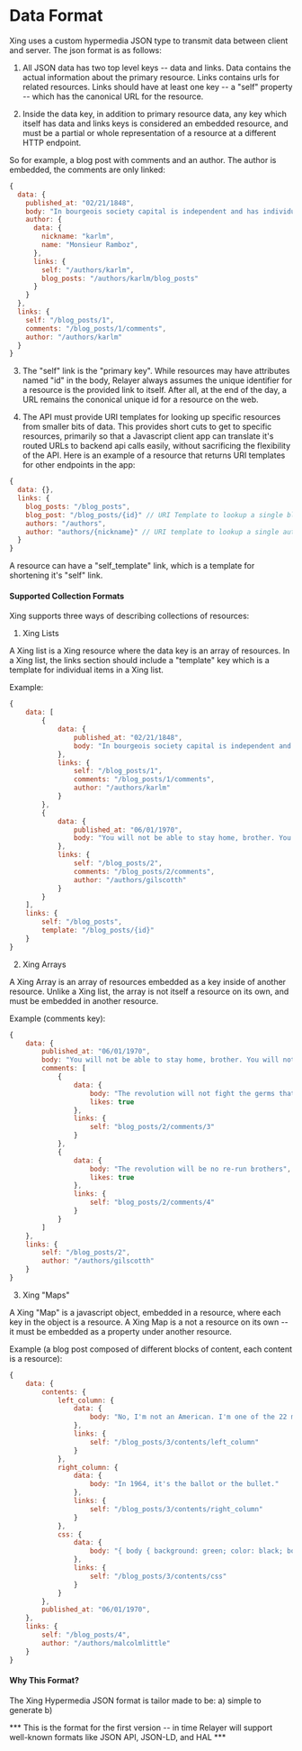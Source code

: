 # Data Format

Xing uses a custom hypermedia JSON type to transmit data between client and server. The json format is as follows:

1. All JSON data has two top level keys -- data and links. Data contains the actual information about the primary resource. Links contains urls for related resources. Links should have at least one key -- a "self" property -- which has the canonical URL for the resource.

2. Inside the data key, in addition to primary resource data, any key which itself has data and links keys is considered an embedded resource, and must be a partial or whole representation of a resource at a different HTTP endpoint.

So for example, a blog post with comments and an author. The author is embedded, the comments are only linked:

```javascript
{
  data: {
    published_at: "02/21/1848",
    body: "In bourgeois society capital is independent and has individuality, while the living person is dependent and has no individuality.",
    author: {
      data: {
        nickname: "karlm",
        name: "Monsieur Ramboz",
      },
      links: {
        self: "/authors/karlm",
        blog_posts: "/authors/karlm/blog_posts"
      }
    }
  },
  links: {
    self: "/blog_posts/1",
    comments: "/blog_posts/1/comments",
    author: "/authors/karlm"
  }
}
```

3. The "self" link is the "primary key". While resources may have attributes named "id" in the body, Relayer always assumes the unique identifier for a resource is the provided link to itself. After all, at the end of the day, a URL remains the cononical unique id for a resource on the web.

4. The API must provide URI templates for looking up specific resources from smaller bits of data. This provides short cuts to get to specific resources, primarily so that a Javascript client app can translate it's routed URLs to backend api calls easily, without sacrificing the flexibility of the API. Here is an example of a resource that returns URI templates for other endpoints in the app:

```javascript
{
  data: {},
  links: {
    blog_posts: "/blog_posts",
    blog_post: "/blog_posts/{id}" // URI Template to lookup a single blog post,
    authors: "/authors",
    author: "authors/{nickname}" // URI template to lookup a single author
  }
}
```

A resource can have a "self_template" link, which is a template for shortening it's "self" link.

#### Supported Collection Formats

Xing supports three ways of describing collections of resources:

1. Xing Lists

A Xing list is a Xing resource where the data key is an array of resources. In a Xing list, the links section should include a "template" key which is a template for individual items in a Xing list.

Example:

```javascript
{
    data: [
        {
            data: {
                published_at: "02/21/1848",
                body: "In bourgeois society capital is independent and has individuality, while the living person is dependent and has no individuality."
            },
            links: {
                self: "/blog_posts/1",
                comments: "/blog_posts/1/comments",
                author: "/authors/karlm"
            }
        },
        {
            data: {
                published_at: "06/01/1970",
                body: "You will not be able to stay home, brother. You will not be able to plug in, turn on and cop out. You will not be able to lose yourself on skag. And skip out for beer during commercials. Because the revolution will not be televised."
            },
            links: {
                self: "/blog_posts/2",
                comments: "/blog_posts/2/comments",
                author: "/authors/gilscotth"
            }
        }
    ],
    links: {
        self: "/blog_posts",
        template: "/blog_posts/{id}"
    }
}
```

2. Xing Arrays

A Xing Array is an array of resources embedded as a key inside of another resource. Unlike a Xing list, the array is not itself a resource on its own, and must be embedded in another resource.

Example (comments key):

```javascript
{
    data: {
        published_at: "06/01/1970",
        body: "You will not be able to stay home, brother. You will not be able to plug in, turn on and cop out. You will not be able to lose yourself on skag. And skip out for beer during commercials. Because the revolution will not be televised.",
        comments: [
            {
                data: {
                    body: "The revolution will not fight the germs that may cause bad breath",
                    likes: true
                },
                links: {
                    self: "blog_posts/2/comments/3"
                }
            },
            {
                data: {
                    body: "The revolution will be no re-run brothers",
                    likes: true
                },
                links: {
                    self: "blog_posts/2/comments/4"
                }
            }
        ]
    },
    links: {
        self: "/blog_posts/2",
        author: "/authors/gilscotth"
    }
}
```

3. Xing "Maps"

A Xing "Map" is a javascript object, embedded in a resource, where each key in the object is a resource. A Xing Map is a not a resource on its own -- it must be embedded as a property under another resource.

Example (a blog post composed of different blocks of content, each content is a resource):

```javascript
{
    data: {
        contents: {
            left_column: {
                data: {
                    body: "No, I'm not an American. I'm one of the 22 million black people who are the victims of Americanism. One of the 22 million black people who are the victims of democracy, nothing but disguised hypocrisy."
                },
                links: {
                    self: "/blog_posts/3/contents/left_column"
                }
            },
            right_column: {
                data: {
                    body: "In 1964, it's the ballot or the bullet."
                },
                links: {
                    self: "/blog_posts/3/contents/right_column"
                }
            },
            css: {
                data: {
                    body: "{ body { background: green; color: black; border: red; }"
                },
                links: {
                    self: "/blog_posts/3/contents/css"
                }
            }
        },
        published_at: "06/01/1970",
    },
    links: {
        self: "/blog_posts/4",
        author: "/authors/malcolmlittle"
    }
}
```

#### Why This Format?

The Xing Hypermedia JSON format is tailor made to be:
    a) simple to generate
    b) 

*** This is the format for the first version -- in time Relayer will support well-known formats like JSON API, JSON-LD, and HAL ***

